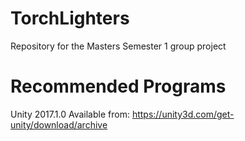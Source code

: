 # TorchLighters
Repository for the Masters Semester 1 group project

# Recommended Programs
Unity 2017.1.0
Available from: https://unity3d.com/get-unity/download/archive
